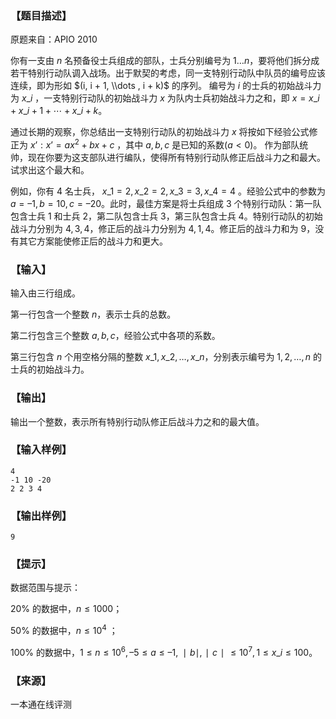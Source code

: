 ### 【题目描述】

原题来自：APIO 2010

你有一支由 $n$ 名预备役士兵组成的部队，士兵分别编号为 $1…n$，要将他们拆分成若干特别行动队调入战场。出于默契的考虑，同一支特别行动队中队员的编号应该连续，即为形如 $(i, i + 1, \\dots , i + k)$ 的序列。 编号为 $i$ 的士兵的初始战斗力为 $x\_i$ ，一支特别行动队的初始战斗力 $x$ 为队内士兵初始战斗力之和，即 $x = x\_i + x\_{i+1} + ⋯ +x\_{i+k}$。

通过长期的观察，你总结出一支特别行动队的初始战斗力 $x$ 将按如下经验公式修正为 $x’:x’= ax^2+bx+c$ ，其中 $a, b, c$ 是已知的系数($a < 0$)。 作为部队统帅，现在你要为这支部队进行编队，使得所有特别行动队修正后战斗力之和最大。试求出这个最大和。

例如，你有 $4$ 名士兵， $x\_1 = 2,x\_2 = 2,x\_3 = 3,x\_4 = 4$ 。经验公式中的参数为 $a = –1,b = 10, c = –20$。此时，最佳方案是将士兵组成 $3$ 个特别行动队：第一队包含士兵 $1$ 和士兵 $2$，第二队包含士兵 $3$，第三队包含士兵 $4$。特别行动队的初始战斗力分别为 $4,3,4$，修正后的战斗力分别为 $4,1,4$。修正后的战斗力和为 $9$，没有其它方案能使修正后的战斗力和更大。

### 【输入】

输入由三行组成。

第一行包含一个整数 $n$，表示士兵的总数。

第二行包含三个整数 $a, b, c$，经验公式中各项的系数。

第三行包含 $n$ 个用空格分隔的整数 $x\_1,x\_2,…, x\_n$，分别表示编号为 $1,2,…, n$ 的士兵的初始战斗力。

### 【输出】

输出一个整数，表示所有特别行动队修正后战斗力之和的最大值。

### 【输入样例】

```
4
-1 10 -20
2 2 3 4
```

### 【输出样例】

```
9
```

### 【提示】

数据范围与提示：

20% 的数据中，$n≤1000$；

50% 的数据中，$n≤10^4$ ；

100% 的数据中，$1≤n≤10^6 , –5≤a≤–1, ∣b∣,∣c∣≤10^7 , 1≤x\_i ≤100$。


 ### 【来源】

 一本通在线评测 